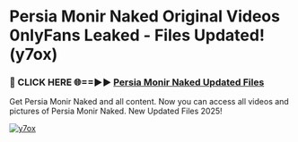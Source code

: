 # Persia Monir Naked Original Videos 0nlyFans Leaked - Files Updated! (y7ox)

<h3>🔴 CLICK HERE 🌐==►► <a href="https://tinyurl.com/up5wt9bj" rel="nofollow">Persia Monir Naked Updated Files</a></h3>

Get Persia Monir Naked and all content. Now you can access all videos and pictures of Persia Monir Naked. New Updated Files 2025!

[![y7ox](https://i.imgur.com/ABiUzMV.gif)](https://tinyurl.com/up5wt9bj)
